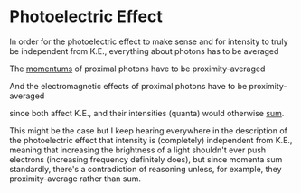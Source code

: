 # Photoelectric Effect

In order for the photoelectric effect to make sense and for intensity to truly be independent from K.E., everything about photons has to be averaged

The [momentums](https://github.com/animal-tree/Writing-stuff-2/blob/main/Theories/What-is-Light.md) of proximal photons have to be proximity-averaged

And the electromagnetic effects of proximal photons have to be proximity-averaged

since both affect K.E., and their intensities (quanta) would otherwise [sum](https://qr.ae/psZKjS).

This might be the case but I keep hearing everywhere in the description of the photoelectric effect that intensity is (completely) independent from K.E., meaning that increasing the brightness of a light shouldn't ever push electrons (increasing frequency definitely does), but since momenta sum standardly, there's a contradiction of reasoning unless, for example, they proximity-average rather than sum.

